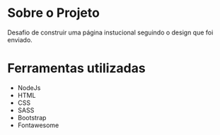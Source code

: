 # Sobre o Projeto
Desafio de construir uma página instucional seguindo o design que foi enviado.

# Ferramentas utilizadas

- NodeJs
- HTML
- CSS
- SASS
- Bootstrap
- Fontawesome

